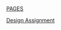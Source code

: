 [PAGES](https://mariekevanmaanen.github.io/dataprocessing/)


[Design Assignment](https://vimeo.com/268020498)

